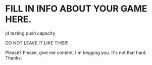 # FILL IN INFO ABOUT YOUR GAME HERE. 

jd testing push capacity

DO NOT LEAVE IT LIKE THIS!!!

Please? Please, give me content. I'm begging you. It's not that hard. Thanks.

